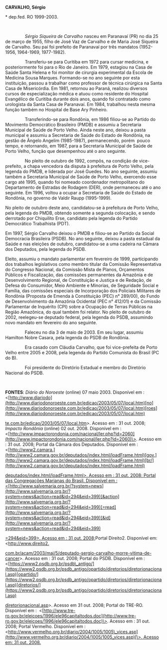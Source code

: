 **CARVALHO, Sérgio**

\* dep.fed. RO 1999-2003.

 

                *Sérgio Siqueira de Carvalho* nasceu em Paranavaí (PR)
no dia 25 de março de 1955, filho de José Vaz de Carvalho e de Maria
José Siqueira de Carvalho. Seu pai foi prefeito de Paranavaí por três
mandatos (1952-1956, 1964-1969, 1977-1982).

                Transferiu-se para Curitiba em 1972 para cursar
medicina, e posteriormente foi para o Rio de Janeiro. Em 1979, estagiou
na Casa de Saúde Santa Helena e foi monitor de cirurgia experimental da
Escola de Medicina Sousa Marques. Formando-se no ano seguinte por esta
instituição, passou a trabalhar como professor de técnica cirúrgica na
Santa Casa de Misericórdia. Em 1981, retornou ao Paraná, realizou
diversos cursos de especialização médica e atuou como residente do
Hospital Evangélico de Curitiba durante dois anos, quando foi contratado
como urologista da Santa Casa de Paranavaí. Em 1984, trabalhou nesta
mesma função também no Hospital de Base Ary Pinheiro.

                Transferindo-se para Rondônia, em 1986 filiou-se ao
Partido do Movimento Democrático Brasileiro (PMDB) e assumiu a
Secretaria Municipal de Saúde de Porto Velho. Ainda neste ano, deixou a
pasta municipal e assumiu a Secretaria de Saúde do Estado de Rondônia,
na gestão de Ângelo Angelim (1985-1987), permanecendo, porém  pouco
tempo, e retornando, em 1987, para a Secretaria Municipal de Saúde de
Porto Velho, função que desempenhou até o ano seguinte.

                No pleito de outubro de 1992, compôs, na condição de
vice-prefeito, a chapa vencedora da disputa à prefeitura de Porto Velho,
pela legenda do PMDB, e liderada por José Guedes. No ano seguinte,
assumiu também a Secretaria Municipal de Saúde de Porto Velho, exercendo
esse cargo até 1995, quando foi nomeado coordenador metropolitano do
Departamento de Estradas de Rodagem (DER), onde permaneceu até o ano
seguinte. Em 1996, voltou a ocupar a Secretaria de Saúde do Estado de
Rondônia, no governo de Valdir Raupp (1995-1999).

No pleito de outubro deste ano, candidatou-se à prefeitura de Porto
Velho, pela legenda do PMDB, obtendo somente a segunda colocação, e
sendo derrotado por Chiquilito Erse, candidato pela legenda do Partido
Democrático Trabalhista (PDT).

Em 1997, Sérgio Carvalho deixou o PMDB e filiou-se ao Partido da Social
Democracia Brasileira (PSDB). No ano seguinte, deixou a pasta estadual
da Saúde e nas eleições de outubro, candidatou-se a uma cadeira na
Câmara dos Deputados, pela legenda do PSDB.

Eleito, assumiu o mandato parlamentar em fevereiro de 1999, participando
dos trabalhos legislativos como membro titular da Comissão
Representativa do Congresso Nacional, da Comissão Mista de Planos,
Orçamentos Públicos e Fiscalização, das comissões permanentes da
Amazônia e de Desenvolvimento Regional, de Constituição e Justiça e de
Redação, de Defesa do Consumidor, Meio Ambiente e Minorias, de
Seguridade Social e Família, das comissões especiais de Incorporação dos
Policiais Militares de Rondônia (Proposta de Emenda à Constituição (PEC)
n° 289/00), do Fundo de Desenvolvimento da Amazônia Ocidental (PEC n°
412/01) e da Comissão Parlamentar de Inquérito (CPI) sobre a Ocupação de
Terras Públicas na Região Amazônica, do qual também foi relator. No
pleito de outubro de 2002, reelegeu-se deputado federal, pela legenda do
PSDB, assumindo novo mandato em fevereiro do ano seguinte.

                Faleceu no dia 3 de maio de 2003. Em seu lugar, assumiu
Hamilton Nobre Casara, pela legenda do PSDB de Rondônia.

                Era casado com Cláudia Carvalho, que foi vice-prefeita
de Porto Velho entre 2005 e 2008, pela legenda do Partido Comunista do
Brasil (PC do B).

                Foi presidente do Diretório Estadual e membro do
Diretório Nacional do PSDB.

 

**FONTES**: *Diário do Noroeste* (online) 07 maio 2003. Disponível em :
\<[http://www.diariodo](http://www.diariodonoroeste.com.br/edicao/2003/05/07/local.htm)[no](http://www.diariodonoroeste.com.br/edicao/2003/05/07/local.htm)[roes](http://www.diariodonoroeste.com.br/edicao/2003/05/07/local.htm)

[te.](http://www.diariodonoroeste.com.br/edicao/2003/05/07/local.htm)[com.](http://www.diariodonoroeste.com.br/edicao/2003/05/07/local.htm)[br/](http://www.diariodonoroeste.com.br/edicao/2003/05/07/local.htm)[edicao/](http://www.diariodonoroeste.com.br/edicao/2003/05/07/local.htm)[2003/](http://www.diariodonoroeste.com.br/edicao/2003/05/07/local.htm)[05/07/local.htm](http://www.diariodonoroeste.com.br/edicao/2003/05/07/local.htm)\>.
Acesso em : 31 out. 2008; *Impacto Rondônia* (online) 02 out. 2008.
Disponível em :
\<[http://www.impactorondonia.com/nacional/ler.php?id=2060](http://www.impactorondonia.com/nacional/ler.php?id=2060)\>.
Acesso em : 31 out. 2008; Portal da Câmara dos Deputados. Disponível em
:
\<[http://www2.camara.](http://www2.camara.gov.br/deputados/index.html/loadFrame.html)[gov.](http://www2.camara.gov.br/deputados/index.html/loadFrame.html)[br/](http://www2.camara.gov.br/deputados/index.html/loadFrame.html)

[deputados/index.html/loadFrame.html](http://www2.camara.gov.br/deputados/index.html/loadFrame.html)[\>.
Acesso em : 31 out. 2008; Portal das Congregações Marianas do Brasil.
Disponível em
:\<](http://www2.camara.gov.br/deputados/index.html/loadFrame.html)[http://www.salvemaria.org.br/?system=news](http://www.salvemaria.org.br/?system=news&action=read&id=294&eid=399)[&action](http://www.salvemaria.org.br/?system=news&action=read&id=294&eid=399)[=read](http://www.salvemaria.org.br/?system=news&action=read&id=294&eid=399)[&id](http://www.salvemaria.org.br/?system=news&action=read&id=294&eid=399)

[=294&eid=39](http://www.salvemaria.org.br/?system=news&action=read&id=294&eid=399)[9](http://www.salvemaria.org.br/?system=news&action=read&id=294&eid=399)[\>.
Acesso em : 31 out.
2008;](http://www2.camara.gov.br/deputados/index.html/loadFrame.html)Portal
Direito2. Disponível em:
\<[http://www.](http://www.direito2.com.br/acam/2003/mai/5/deputado-sergio-carvalho-morre-vitima-de-cancer)[direito2.](http://www.direito2.com.br/acam/2003/mai/5/deputado-sergio-carvalho-morre-vitima-de-cancer)

[com.br/acam/2003/mai/5/deputado-sergio-carvalho-morre-vitima-de-cancer](http://www.direito2.com.br/acam/2003/mai/5/deputado-sergio-carvalho-morre-vitima-de-cancer)\>.
Acesso em : 31 out. 2008; Portal do PSDB. Disponível em :
\<[https://www2.psdb.org.br/psdb\_antigo/](https://www2.psdb.org.br/psdb_antigo/opartido/diretorios/diretorionacional.asp)[opartido/](https://www2.psdb.org.br/psdb_antigo/opartido/diretorios/diretorionacional.asp)[diretorios/](https://www2.psdb.org.br/psdb_antigo/opartido/diretorios/diretorionacional.asp)

[diretorionacional.asp](https://www2.psdb.org.br/psdb_antigo/opartido/diretorios/diretorionacional.asp)\>.
Acesso em 31 out. 2008; Portal do TRE-RO. Disponível em : 
\<[http://www.tre-ro.gov.br/eleicoes/1996/ele96capitaltodos.doc](http://www.tre-ro.gov.br/eleicoes/1996/ele96capitaltodos.doc)\>.
Acesso em : 31 out. 2008; Portal Vermelho. Disponível em :
\<[http://www.vermelho.org.br/diario/2004/1005/1005\_vices.asp](http://www.vermelho.org.br/diario/2004/1005/1005_vices.asp)[\>.
Acesso em: 31 out.
2008.](http://www.vermelho.org.br/diario/2004/1005/1005_vices.asp)

[](http://www.vermelho.org.br/diario/2004/1005/1005_vices.asp)

[](http://www.vermelho.org.br/diario/2004/1005/1005_vices.asp)

 

 

 

 

 

 

 

 

 

 

 

 

 

 

 

 

 

 

 
